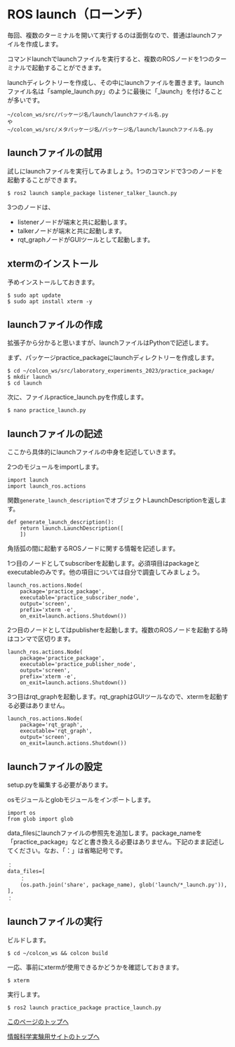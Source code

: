 # ROS launch（ローンチ）
毎回、複数のターミナルを開いて実行するのは面倒なので、普通はlaunchファイルを作成します。

コマンドlaunchでlaunchファイルを実行すると、複数のROSノードを1つのターミナルで起動することができます。

launchディレクトリーを作成し、その中にlaunchファイルを置きます。launchファイル名は「sample_launch.py」のように最後に「_launch」を付けることが多いです。

```
~/colcon_ws/src/パッケージ名/launch/launchファイル名.py
や
~/colcon_ws/src/メタパッケージ名/パッケージ名/launch/launchファイル名.py
```

## launchファイルの試用
試しにlaunchファイルを実行してみましょう。1つのコマンドで3つのノードを起動することができます。

```
$ ros2 launch sample_package listener_talker_launch.py
```
3つのノードは、
- listenerノードが端末と共に起動します。
- talkerノードが端末と共に起動します。
- rqt_graphノードがGUIツールとして起動します。

## xtermのインストール
予めインストールしておきます。

```
$ sudo apt update
$ sudo apt install xterm -y
```

## launchファイルの作成
拡張子から分かると思いますが、launchファイルはPythonで記述します。

まず、パッケージpractice_packageにlaunchディレクトリーを作成します。

```
$ cd ~/colcon_ws/src/laboratory_experiments_2023/practice_package/
$ mkdir launch
$ cd launch
```

次に、ファイルpractice_launch.pyを作成します。

```
$ nano practice_launch.py
```

## launchファイルの記述
ここから具体的にlaunchファイルの中身を記述していきます。

2つのモジュールをimportします。

```
import launch
import launch_ros.actions
```

関数`generate_launch_description`でオブジェクトLaunchDescriptionを返します。

```
def generate_launch_description():
    return launch.LaunchDescription([
    ])
```

角括弧の間に起動するROSノードに関する情報を記述します。

1つ目のノードとしてsubscriberを起動します。必須項目はpackageとexecutableのみです。他の項目については自分で調査してみましょう。

```
launch_ros.actions.Node(
    package='practice_package',
    executable='practice_subscriber_node',
    output='screen',
    prefix='xterm -e',
    on_exit=launch.actions.Shutdown())
```

2つ目のノードとしてはpublisherを起動します。複数のROSノードを起動する時はコンマで区切ります。

```
launch_ros.actions.Node(
    package='practice_package',
    executable='practice_publisher_node',
    output='screen',
    prefix='xterm -e',
    on_exit=launch.actions.Shutdown())
```

3つ目はrqt_graphを起動します。rqt_graphはGUIツールなので、xtermを起動する必要はありません。

```
launch_ros.actions.Node(
    package='rqt_graph',
    executable='rqt_graph',
    output='screen',
    on_exit=launch.actions.Shutdown())
```

## launchファイルの設定
setup.pyを編集する必要があります。

osモジュールとglobモジュールをインポートします。

```
import os
from glob import glob
```

data_filesにlaunchファイルの参照先を追加します。package_nameを「practice_package」などと書き換える必要はありません。下記のまま記述してください。なお、「：」は省略記号です。

```
：
data_files=[
    ：
    (os.path.join('share', package_name), glob('launch/*_launch.py')),
],
：
```

## launchファイルの実行
ビルドします。

```
$ cd ~/colcon_ws && colcon build
```

一応、事前にxtermが使用できるかどうかを確認しておきます。

```
$ xterm
```

実行します。

```
$ ros2 launch practice_package practice_launch.py
```

[このページのトップへ](#)

[情報科学実験用サイトのトップへ](https://stl-apu.github.io/laboratory_experiments/)
